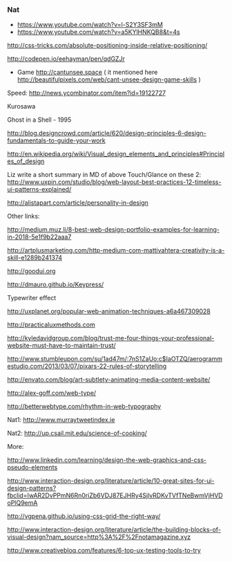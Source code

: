 
### Nat

- https://www.youtube.com/watch?v=l-S2Y3SF3mM
- https://www.youtube.com/watch?v=a5KYlHNKQB8&t=4s



http://css-tricks.com/absolute-positioning-inside-relative-positioning/


http://codepen.io/eehayman/pen/qdGZJr


- Game http://cantunsee.space
( it mentioned here 
http://beautifulpixels.com/web/cant-unsee-design-game-skills )


Speed: http://news.ycombinator.com/item?id=19122727


Kurosawa

Ghost in a Shell - 1995

http://blog.designcrowd.com/article/620/design-principles-6-design-fundamentals-to-guide-your-work

http://en.wikipedia.org/wiki/Visual_design_elements_and_principles#Principles_of_design

Liz write a short summary in MD of above
Touch/Glance on these 2:
http://www.uxpin.com/studio/blog/web-layout-best-practices-12-timeless-ui-patterns-explained/

http://alistapart.com/article/personality-in-design




Other links:

http://medium.muz.li/8-best-web-design-portfolio-examples-for-learning-in-2018-5e1f9b22aaa7

http://artplusmarketing.com/http-medium-com-mattivahtera-creativity-is-a-skill-e1289b241374


http://goodui.org

http://dmauro.github.io/Keypress/

Typewriter effect

http://uxplanet.org/popular-web-animation-techniques-a6a467309028

http://practicaluxmethods.com


http://kyledavidgroup.com/blog/trust-me-four-things-your-professional-website-must-have-to-maintain-trust/

http://www.stumbleupon.com/su/1ad47m/:7nS1ZaUo:c$IaOTZQ/aerogrammestudio.com/2013/03/07/pixars-22-rules-of-storytelling

http://envato.com/blog/art-subtlety-animating-media-content-website/


http://alex-goff.com/web-type/

http://betterwebtype.com/rhythm-in-web-typography

Nat1: http://www.murraytweetindex.ie


Nat2: http://up.csail.mit.edu/science-of-cooking/



More:

http://www.linkedin.com/learning/design-the-web-graphics-and-css-pseudo-elements

http://www.interaction-design.org/literature/article/10-great-sites-for-ui-design-patterns?fbclid=IwAR2DvPPmN6Rn0riZb6VDJ87EJHRy4SjlvRDKvTVfTNeBwmVjHVDoPlQ9emA

http://vgpena.github.io/using-css-grid-the-right-way/


http://www.interaction-design.org/literature/article/the-building-blocks-of-visual-design?nam_source=http%3A%2F%2Fnotamagazine.xyz

http://www.creativebloq.com/features/6-top-ux-testing-tools-to-try